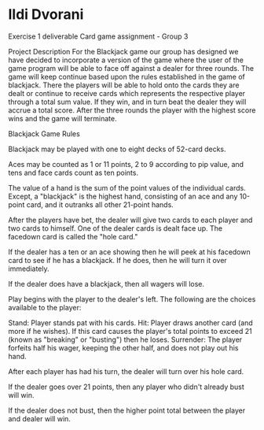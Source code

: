# Ildi Dvorani
Exercise 1 deliverable 
Card game assignment - Group 3

Project Description For the Blackjack game our group has designed we have decided to incorporate a version of the game where the user of the game program will be able to face off against a dealer for three rounds. The game will keep continue based upon the rules established in the game of blackjack. There the players will be able to hold onto the cards they are dealt or continue to receive cards which represents the respective player through a total sum value. If they win, and in turn beat the dealer they will accrue a total score. After the three rounds the player with the highest score wins and the game will terminate.

Blackjack Game Rules

Blackjack may be played with one to eight decks of 52-card decks.

Aces may be counted as 1 or 11 points, 2 to 9 according to pip value, and tens and face cards count as ten points.

The value of a hand is the sum of the point values of the individual cards. Except, a "blackjack" is the highest hand, consisting of an ace and any 10-point card, and it outranks all other 21-point hands.

After the players have bet, the dealer will give two cards to each player and two cards to himself. One of the dealer cards is dealt face up. The facedown card is called the "hole card."

If the dealer has a ten or an ace showing then he will peek at his facedown card to see if he has a blackjack. If he does, then he will turn it over immediately.

If the dealer does have a blackjack, then all wagers will lose.

Play begins with the player to the dealer's left. The following are the choices available to the player:

Stand: Player stands pat with his cards.
Hit: Player draws another card (and more if he wishes). If this card causes the player's total points to exceed 21 (known as "breaking" or "busting") then he loses.
Surrender: The player forfeits half his wager, keeping the other half, and does not play out his hand.

After each player has had his turn, the dealer will turn over his hole card.

If the dealer goes over 21 points, then any player who didn't already bust will win.

If the dealer does not bust, then the higher point total between the player and dealer will win.

